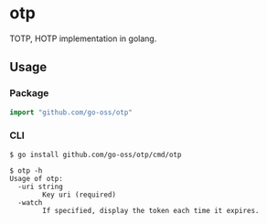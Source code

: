 # otp

TOTP, HOTP implementation in golang.

## Usage

### Package

```go
import "github.com/go-oss/otp"
```

### CLI

```
$ go install github.com/go-oss/otp/cmd/otp
```

```
$ otp -h
Usage of otp:
  -uri string
        Key uri (required)
  -watch
        If specified, display the token each time it expires.
```

